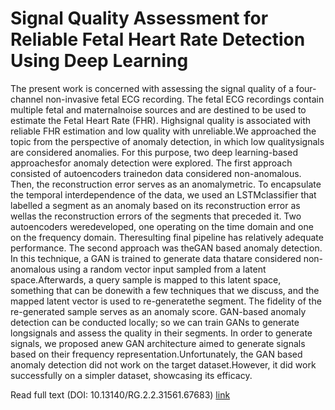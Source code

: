 # Signal Quality Assessment for Reliable Fetal Heart Rate Detection Using Deep Learning

The present work is concerned with assessing the signal quality of a four-channel non-invasive fetal ECG recording. The fetal ECG recordings contain multiple fetal and maternalnoise sources and are destined to be used to estimate the Fetal Heart Rate (FHR). Highsignal quality is associated with reliable FHR estimation and low quality with unreliable.We approached the topic from the perspective of anomaly detection, in which low qualitysignals are considered anomalies. For this purpose, two deep learning-based approachesfor anomaly detection were explored. The first approach consisted of autoencoders trainedon data considered non-anomalous. Then, the reconstruction error serves as an anomalymetric.  To encapsulate the temporal interdependence of the data, we used an LSTMclassifier that labelled a segment as an anomaly based on its reconstruction error as wellas the reconstruction errors of the segments that preceded it.  Two autoencoders weredeveloped, one operating on the time domain and one on the frequency domain.  Theresulting final pipeline has relatively adequate performance. The second approach was theGAN based anomaly detection. In this technique, a GAN is trained to generate data thatare considered non-anomalous using a random vector input sampled from a latent space.Afterwards, a query sample is mapped to this latent space, something that can be donewith a few techniques that we discuss, and the mapped latent vector is used to re-generatethe segment. The fidelity of the re-generated sample serves as an anomaly score. GAN-based anomaly detection can be conducted locally; so we can train GANs to generate longsignals and assess the quality in their segments. In order to generate signals, we proposed anew GAN architecture aimed to generate signals based on their frequency representation.Unfortunately, the GAN based anomaly detection did not work on the target dataset.However, it did work successfully on a simpler dataset, showcasing its efficacy.

Read full text (DOI: 10.13140/RG.2.2.31561.67683)
 [link](https://www.example.com/my%20great%20page) 
